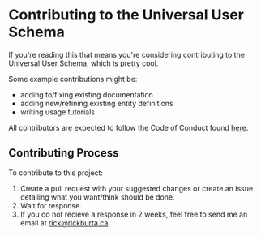 # Contributing to the Universal User Schema
If you're reading this that means you're considering contributing to the Universal User Schema, which is pretty cool.

Some example contributions might be:
* adding to/fixing existing documentation
* adding new/refining existing entity definitions
* writing usage tutorials

All contributors are expected to follow the Code of Conduct found [here](https://github.com/burtawicz/universal-user-schema/blob/master/CODE_OF_CONDUCT.md). 

## Contributing Process
To contribute to this project:
1. Create a pull request with your suggested changes or create an issue detailing what you want/think should be done. 
2. Wait for response.
3. If you do not recieve a response in 2 weeks, feel free to send me an email at rick@rickburta.ca
